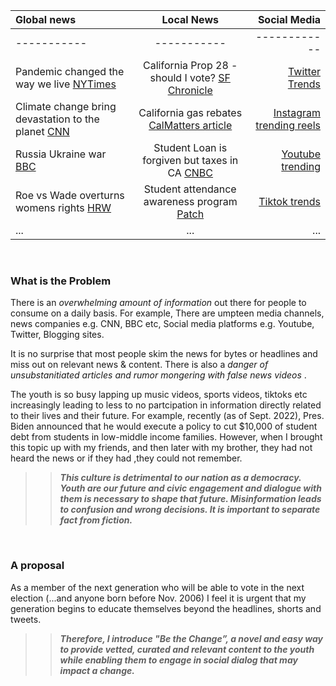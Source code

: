 
| Global news  | Local News  | Social Media |
| :----------  | :----------:| ------------:|
| -----------  | ----------- | ------------ |
|Pandemic changed the way we live [NYTimes](https://www.nytimes.com/news-event/coronavirus) | California Prop 28 - should I vote? [SF Chronicle](https://www.sfchronicle.com/opinion/editorials/article/Editorial-vote-yes-on-prop-28-17427617.php) | [Twitter Trends](https://twitter.com/i/trends)|
|Climate change bring devastation to the planet [CNN](https://www.cnn.com/specials/world/cnn-climate) | California gas rebates [CalMatters article ](https://calmatters.org/newsletters/whatmatters/2022/09/california-gas-tax-rebate/)| [Instagram trending reels](https://slayingsocial.com/instagram-reels-trends/)|
|Russia Ukraine war [BBC](https://www.bbc.com/news/world-60525350) | Student Loan is forgiven but taxes in CA [CNBC](https://www.cnbc.com/2022/09/08/you-may-owe-taxes-for-federal-student-loan-forgiveness-in-these-states.html)|[Youtube trending](https://www.youtube.com/feed/trending)|
|Roe vs Wade overturns womens rights [HRW](https://www.hrw.org/news/2022/06/24/us-supreme-court-topples-roe-v-wade-blow-rights) | Student attendance awareness program [Patch](https://patch.com/california/pleasanthill/contra-costa-co-september-marks-school-attendance-awareness)|[Tiktok trends](https://ads.tiktok.com/business/creativecenter/inspiration/popular/pc/en)|
|... | ...| ...|

<br/>

### What is the Problem 
There is an <em> overwhelming amount of information </em> out there for people to consume on a daily basis. 
For example, There are umpteen media channels, news companies e.g. CNN, BBC etc, Social media platforms  e.g. Youtube, Twitter, Blogging sites. 

It is no surprise that most people skim the news for bytes or headlines  and miss out on relevant news & content. 
There is also a <em> danger of unsubstanitiated articles and rumor mongering with false news videos </em>.

The youth is so busy lapping up music videos, sports videos, tiktoks etc increasingly leading to less to no partcipation in information directly related to their lives and their future. 
For example, recently (as of Sept. 2022), Pres. Biden announced that he would execute a policy to cut $10,000 of student debt from students in low-middle income families. However, when I brought this topic up with my friends, and then later with my brother, they had not heard the news or if they had ,they could not remember. 

>>***This culture is detrimental to our nation as a democracy. Youth are our future and civic engagement and dialogue with them is necessary to shape that future. Misinformation leads to confusion and wrong decisions. It is important to separate fact from fiction.***

<br/>

### A proposal

As a member of the next generation who will be able to vote in the next election (...and anyone born before Nov. 2006) I feel it is  urgent that my generation begins to educate themselves beyond the headlines, shorts and tweets.

>>***Therefore, I introduce "Be the Change”, a novel and easy way to provide vetted, curated and relevant content to the youth while enabling them to engage in social dialog that may impact a change.***  


<br/>
